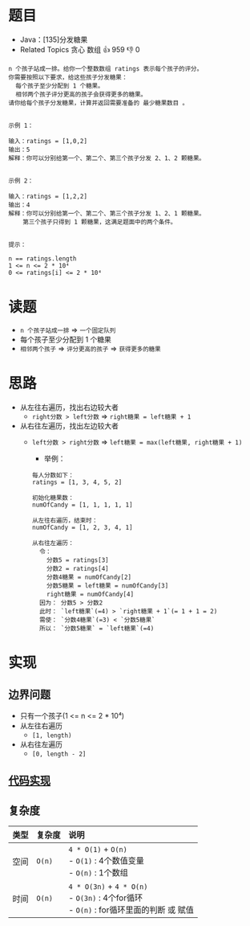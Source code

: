# 题目

- Java：[135]分发糖果
- Related Topics 贪心 数组 👍 959 👎 0

```text
n 个孩子站成一排。给你一个整数数组 ratings 表示每个孩子的评分。
你需要按照以下要求，给这些孩子分发糖果： 
  每个孩子至少分配到 1 个糖果。 
  相邻两个孩子评分更高的孩子会获得更多的糖果。 
请你给每个孩子分发糖果，计算并返回需要准备的 最少糖果数目 。 


示例 1： 

输入：ratings = [1,0,2]
输出：5
解释：你可以分别给第一个、第二个、第三个孩子分发 2、1、2 颗糖果。


示例 2： 

输入：ratings = [1,2,2]
输出：4
解释：你可以分别给第一个、第二个、第三个孩子分发 1、2、1 颗糖果。
    第三个孩子只得到 1 颗糖果，这满足题面中的两个条件。 


提示： 

n == ratings.length 
1 <= n <= 2 * 10⁴ 
0 <= ratings[i] <= 2 * 10⁴ 

```

# 读题

- `n 个孩子站成一排` => `一个固定队列`
- 每个孩子至少分配到 1 个糖果
- `相邻两个孩子` => `评分更高的孩子` => `获得更多的糖果`

# 思路

- 从左往右遍历，找出右边较大者
  - `right分数 > left分数` => `right糖果 = left糖果 + 1`
- 从右往左遍历，找出左边较大者
  - `left分数 > right分数` => `left糖果 = max(left糖果, right糖果 + 1)`
    - 举例：

    ```text
    每人分数如下：
    ratings = [1, 3, 4, 5, 2]

    初始化糖果数：
    numOfCandy = [1, 1, 1, 1, 1]

    从左往右遍历，结束时：
    numOfCandy = [1, 2, 3, 4, 1]

    从右往左遍历：
      令： 
        分数5 = ratings[3]
        分数2 = ratings[4]
        分数4糖果 = numOfCandy[2]
        分数5糖果 = left糖果 = numOfCandy[3]
        right糖果 = numOfCandy[4]
      因为： 分数5 > 分数2
      此时： `left糖果`(=4) > `right糖果 + 1`(= 1 + 1 = 2)
      需使： `分数4糖果`(=3) < `分数5糖果`
      所以： `分数5糖果` = `left糖果`(=4)

    ```

# 实现

## 边界问题

- 只有一个孩子(1 <= n <= 2 * 10⁴)
- 从左往右遍历
  - `[1, length)`
- 从右往左遍历
  - `[0, length - 2]`

## [代码实现](Demo01.java)

## 复杂度

类型 | 复杂度 | 说明
:--- |:--- |:---
空间 | `O(n)` | `4 * O(1)` + `O(n)` </br> - `O(1)` : 4个数值变量 </br> - `O(n)` : 1个数组
时间 | `O(n)` | `4 * O(3n)` + `4 * O(n)` </br> - `O(3n)` : 4个for循环 </br> - `O(n)` : for循环里面的判断 或 赋值
